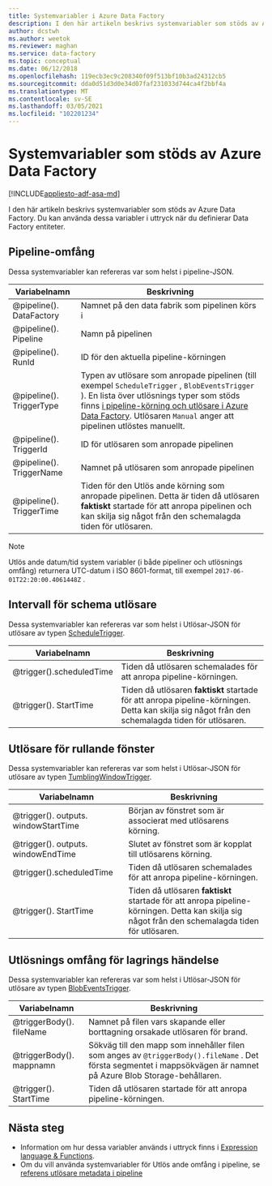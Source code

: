 ```yaml
---
title: Systemvariabler i Azure Data Factory
description: I den här artikeln beskrivs systemvariabler som stöds av Azure Data Factory. Du kan använda dessa variabler i uttryck när du definierar Data Factory entiteter.
author: dcstwh
ms.author: weetok
ms.reviewer: maghan
ms.service: data-factory
ms.topic: conceptual
ms.date: 06/12/2018
ms.openlocfilehash: 119ecb3ec9c208340f09f513bf10b3ad24312cb5
ms.sourcegitcommit: dda0d51d3d0e34d07faf231033d744ca4f2bbf4a
ms.translationtype: MT
ms.contentlocale: sv-SE
ms.lasthandoff: 03/05/2021
ms.locfileid: "102201234"
---
```

# <a name="system-variables-supported-by-azure-data-factory"></a>Systemvariabler som stöds av Azure Data Factory

[!INCLUDE[appliesto-adf-asa-md](includes/appliesto-adf-asa-md.md)]

I den här artikeln beskrivs systemvariabler som stöds av Azure Data Factory. Du kan använda dessa variabler i uttryck när du definierar Data Factory entiteter.

## <a name="pipeline-scope"></a>Pipeline-omfång

Dessa systemvariabler kan refereras var som helst i pipeline-JSON.

| Variabelnamn | Beskrivning |
| --- | --- |
| @pipeline(). DataFactory |Namnet på den data fabrik som pipelinen körs i |
| @pipeline(). Pipeline |Namn på pipelinen |
| @pipeline(). RunId |ID för den aktuella pipeline-körningen |
| @pipeline(). TriggerType |Typen av utlösare som anropade pipelinen (till exempel `ScheduleTrigger` , `BlobEventsTrigger` ). En lista över utlösnings typer som stöds finns [i pipeline-körning och utlösare i Azure Data Factory](concepts-pipeline-execution-triggers.md). Utlösaren `Manual` anger att pipelinen utlöstes manuellt. |
| @pipeline(). TriggerId|ID för utlösaren som anropade pipelinen |
| @pipeline(). TriggerName|Namnet på utlösaren som anropade pipelinen |
| @pipeline(). TriggerTime|Tiden för den Utlös ande körning som anropade pipelinen. Detta är tiden då utlösaren **faktiskt** startade för att anropa pipelinen och kan skilja sig något från den schemalagda tiden för utlösaren.  |

>[!NOTE]
>Utlös ande datum/tid system variabler (i både pipeliner och utlösnings omfång) returnera UTC-datum i ISO 8601-format, till exempel `2017-06-01T22:20:00.4061448Z` .

## <a name="schedule-trigger-scope"></a>Intervall för schema utlösare

Dessa systemvariabler kan refereras var som helst i Utlösar-JSON för utlösare av typen [ScheduleTrigger](concepts-pipeline-execution-triggers.md#schedule-trigger).

| Variabelnamn | Beskrivning |
| --- | --- |
| @trigger().scheduledTime |Tiden då utlösaren schemalades för att anropa pipeline-körningen. |
| @trigger(). StartTime |Tiden då utlösaren **faktiskt** startade för att anropa pipeline-körningen. Detta kan skilja sig något från den schemalagda tiden för utlösaren. |

## <a name="tumbling-window-trigger-scope"></a>Utlösare för rullande fönster

Dessa systemvariabler kan refereras var som helst i Utlösar-JSON för utlösare av typen [TumblingWindowTrigger](concepts-pipeline-execution-triggers.md#tumbling-window-trigger).

| Variabelnamn | Beskrivning |
| --- | --- |
| @trigger(). outputs. windowStartTime |Början av fönstret som är associerat med utlösarens körning. |
| @trigger(). outputs. windowEndTime |Slutet av fönstret som är kopplat till utlösarens körning. |
| @trigger().scheduledTime |Tiden då utlösaren schemalades för att anropa pipeline-körningen. |
| @trigger(). StartTime |Tiden då utlösaren **faktiskt** startade för att anropa pipeline-körningen. Detta kan skilja sig något från den schemalagda tiden för utlösaren. |

## <a name="storage-event-trigger-scope"></a>Utlösnings omfång för lagrings händelse

Dessa systemvariabler kan refereras var som helst i Utlösar-JSON för utlösare av typen [BlobEventsTrigger](concepts-pipeline-execution-triggers.md#event-based-trigger).

| Variabelnamn | Beskrivning |
| --- | --- |
| @triggerBody(). fileName  |Namnet på filen vars skapande eller borttagning orsakade utlösaren för brand.   |
| @triggerBody(). mappnamn  |Sökväg till den mapp som innehåller filen som anges av `@triggerBody().fileName` . Det första segmentet i mappsökvägen är namnet på Azure Blob Storage-behållaren.  |
| @trigger(). StartTime |Tiden då utlösaren startade för att anropa pipeline-körningen. |

## <a name="next-steps"></a>Nästa steg

* Information om hur dessa variabler används i uttryck finns i [Expression language & Functions](control-flow-expression-language-functions.md).
* Om du vill använda systemvariabler för Utlös ande omfång i pipeline, se [referens utlösare metadata i pipeline](how-to-use-trigger-parameterization.md)
